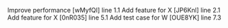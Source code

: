 Improve performance [wMyfQI] line 1.1
Add feature for X [JP6Knl] line 2.1
Add feature for X [0nR035] line 5.1
Add test case for W [OUE8YK] line 7.3

